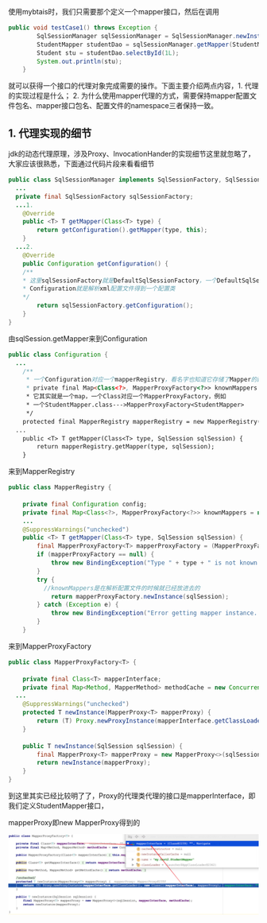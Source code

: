 使用mybtais时，我们只需要那个定义一个mapper接口，然后在调用

```java
public void testCase1() throws Exception {
        SqlSessionManager sqlSessionManager = SqlSessionManager.newInstance(Resources.getResourceAsStream("my/test2/mybatis-config-2.xml"));
        StudentMapper studentDao = sqlSessionManager.getMapper(StudentMapper.class);
        Student stu = studentDao.selectById(1L);
        System.out.println(stu);
    }
```

就可以获得一个接口的代理对象完成需要的操作。下面主要介绍两点内容，1. 代理的实现过程是什么； 2. 为什么使用mapper代理的方式，需要保持mapper配置文件包名、mapper接口包名、配置文件的namespace三者保持一致。

## 1. 代理实现的细节

jdk的动态代理原理，涉及Proxy、InvocationHander的实现细节这里就忽略了，大家应该很熟悉，下面通过代码片段来看看细节

```java
public class SqlSessionManager implements SqlSessionFactory, SqlSession {
  ...
  private final SqlSessionFactory sqlSessionFactory;
  ...1. 
    @Override
    public <T> T getMapper(Class<T> type) {
        return getConfiguration().getMapper(type, this);
    }
  ...2.
    @Override
    public Configuration getConfiguration() {
    /**
    * 这里sqlSessionFactory就是DefaultSqlSessionFactory，一个DefaultSqlSessionFactory和一个Configuration对应，
    * Configuration就是解析xml配置文件得到一个配置类
    */
        return sqlSessionFactory.getConfiguration();
    }
}
```

由sqlSession.getMapper来到Configuration

```java
public class Configuration {
  ...
    /**
     * 一个Configuration对应一个mapperRegistry，看名字也知道它存储了Mapper的配置信息，也就是一个mapper.xml对应一个配置信息
     * private final Map<Class<?>, MapperProxyFactory<?>> knownMappers = new HashMap<>();
     * 它其实就是一个map，一个Class对应一个MapperProxyFactory，例如
     * 一个StudentMapper.class--->MapperProxyFactory<StudentMapper>
     */
    protected final MapperRegistry mapperRegistry = new MapperRegistry(this);
  ...
    public <T> T getMapper(Class<T> type, SqlSession sqlSession) {
        return mapperRegistry.getMapper(type, sqlSession);
    }
```

来到MapperRegistry

```java
public class MapperRegistry {

    private final Configuration config;
    private final Map<Class<?>, MapperProxyFactory<?>> knownMappers = new HashMap<>();
	...
    @SuppressWarnings("unchecked")
    public <T> T getMapper(Class<T> type, SqlSession sqlSession) {
        final MapperProxyFactory<T> mapperProxyFactory = (MapperProxyFactory<T>) knownMappers.get(type);
        if (mapperProxyFactory == null) {
            throw new BindingException("Type " + type + " is not known to the MapperRegistry.");
        }
        try {
          //knownMappers是在解析配置文件的时候就已经放进去的
            return mapperProxyFactory.newInstance(sqlSession);
        } catch (Exception e) {
            throw new BindingException("Error getting mapper instance. Cause: " + e, e);
        }
    }
```

来到MapperProxyFactory

```java
public class MapperProxyFactory<T> {

    private final Class<T> mapperInterface;
    private final Map<Method, MapperMethod> methodCache = new ConcurrentHashMap<>();
  ...
    @SuppressWarnings("unchecked")
    protected T newInstance(MapperProxy<T> mapperProxy) {
        return (T) Proxy.newProxyInstance(mapperInterface.getClassLoader(), new Class[]{mapperInterface}, mapperProxy);
    }

    public T newInstance(SqlSession sqlSession) {
        final MapperProxy<T> mapperProxy = new MapperProxy<>(sqlSession, mapperInterface, methodCache);
        return newInstance(mapperProxy);
    }
}
```

到这里其实已经比较明了了，Proxy的代理类代理的接口是mapperInterface，即我们定义StudentMapper接口，

mapperProxy即new MapperProxy得到的

![MapperProxy](../picture/MapperProxy.png)

